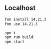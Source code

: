 ## Localhost

```sh
fnm install 14.21.3
fnm use 14.21.3
```

```sh
npm i
npm run build
npm start
```